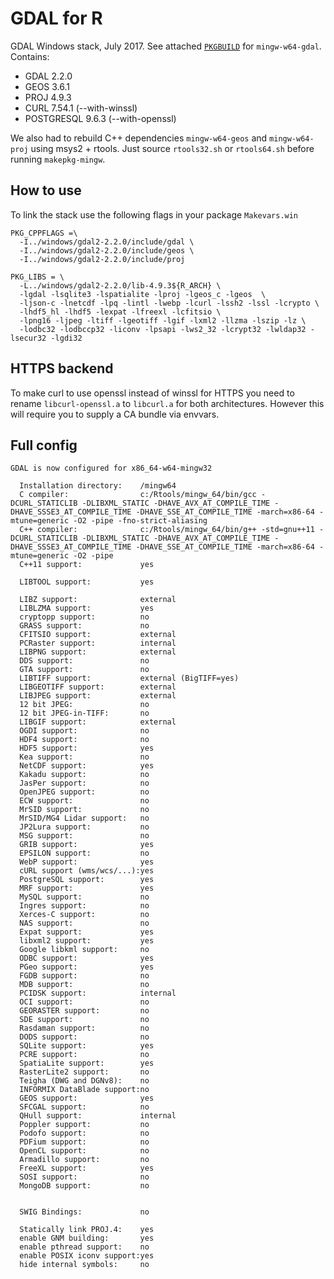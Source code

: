 # GDAL for R

GDAL Windows stack, July 2017. See attached [`PKGBUILD`](PKGBUILD) for `mingw-w64-gdal`. Contains:

 - GDAL 2.2.0
 - GEOS 3.6.1
 - PROJ 4.9.3
 - CURL 7.54.1 (--with-winssl)
 - POSTGRESQL 9.6.3 (--with-openssl)

We also had to rebuild C++ dependencies `mingw-w64-geos` and `mingw-w64-proj` using msys2 + rtools. Just source `rtools32.sh` or `rtools64.sh` before running `makepkg-mingw`.


## How to use

To link the stack use the following flags in your package `Makevars.win`

```
PKG_CPPFLAGS =\
  -I../windows/gdal2-2.2.0/include/gdal \
  -I../windows/gdal2-2.2.0/include/geos \
  -I../windows/gdal2-2.2.0/include/proj

PKG_LIBS = \
  -L../windows/gdal2-2.2.0/lib-4.9.3${R_ARCH} \
  -lgdal -lsqlite3 -lspatialite -lproj -lgeos_c -lgeos  \
  -ljson-c -lnetcdf -lpq -lintl -lwebp -lcurl -lssh2 -lssl -lcrypto \
  -lhdf5_hl -lhdf5 -lexpat -lfreexl -lcfitsio \
  -lpng16 -ljpeg -ltiff -lgeotiff -lgif -lxml2 -llzma -lszip -lz \
  -lodbc32 -lodbccp32 -liconv -lpsapi -lws2_32 -lcrypt32 -lwldap32 -lsecur32 -lgdi32
```


## HTTPS backend

To make curl to use openssl instead of winssl for HTTPS you need to rename `libcurl-openssl.a` to `libcurl.a` for both architectures. However this will require you to supply a CA bundle via envvars.

## Full config

```
GDAL is now configured for x86_64-w64-mingw32

  Installation directory:    /mingw64
  C compiler:                c:/Rtools/mingw_64/bin/gcc -DCURL_STATICLIB -DLIBXML_STATIC -DHAVE_AVX_AT_COMPILE_TIME -DHAVE_SSSE3_AT_COMPILE_TIME -DHAVE_SSE_AT_COMPILE_TIME -march=x86-64 -mtune=generic -O2 -pipe -fno-strict-aliasing
  C++ compiler:              c:/Rtools/mingw_64/bin/g++ -std=gnu++11 -DCURL_STATICLIB -DLIBXML_STATIC -DHAVE_AVX_AT_COMPILE_TIME -DHAVE_SSSE3_AT_COMPILE_TIME -DHAVE_SSE_AT_COMPILE_TIME -march=x86-64 -mtune=generic -O2 -pipe
  C++11 support:             yes

  LIBTOOL support:           yes

  LIBZ support:              external
  LIBLZMA support:           yes
  cryptopp support:          no
  GRASS support:             no
  CFITSIO support:           external
  PCRaster support:          internal
  LIBPNG support:            external
  DDS support:               no
  GTA support:               no
  LIBTIFF support:           external (BigTIFF=yes)
  LIBGEOTIFF support:        external
  LIBJPEG support:           external
  12 bit JPEG:               no
  12 bit JPEG-in-TIFF:       no
  LIBGIF support:            external
  OGDI support:              no
  HDF4 support:              no
  HDF5 support:              yes
  Kea support:               no
  NetCDF support:            yes
  Kakadu support:            no
  JasPer support:            no
  OpenJPEG support:          no
  ECW support:               no
  MrSID support:             no
  MrSID/MG4 Lidar support:   no
  JP2Lura support:           no
  MSG support:               no
  GRIB support:              yes
  EPSILON support:           no
  WebP support:              yes
  cURL support (wms/wcs/...):yes
  PostgreSQL support:        yes
  MRF support:               yes
  MySQL support:             no
  Ingres support:            no
  Xerces-C support:          no
  NAS support:               no
  Expat support:             yes
  libxml2 support:           yes
  Google libkml support:     no
  ODBC support:              yes
  PGeo support:              yes
  FGDB support:              no
  MDB support:               no
  PCIDSK support:            internal
  OCI support:               no
  GEORASTER support:         no
  SDE support:               no
  Rasdaman support:          no
  DODS support:              no
  SQLite support:            yes
  PCRE support:              no
  SpatiaLite support:        yes
  RasterLite2 support:       no
  Teigha (DWG and DGNv8):    no
  INFORMIX DataBlade support:no
  GEOS support:              yes
  SFCGAL support:            no
  QHull support:             internal
  Poppler support:           no
  Podofo support:            no
  PDFium support:            no
  OpenCL support:            no
  Armadillo support:         no
  FreeXL support:            yes
  SOSI support:              no
  MongoDB support:           no


  SWIG Bindings:             no

  Statically link PROJ.4:    yes
  enable GNM building:       yes
  enable pthread support:    no
  enable POSIX iconv support:yes
  hide internal symbols:     no

```